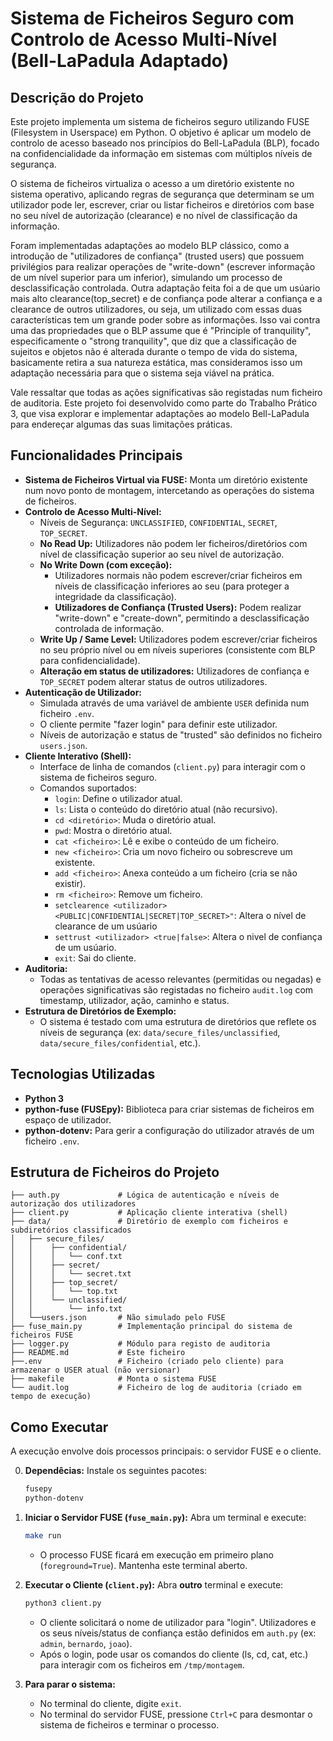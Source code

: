# Sistema de Ficheiros Seguro com Controlo de Acesso Multi-Nível (Bell-LaPadula Adaptado)

## Descrição do Projeto

Este projeto implementa um sistema de ficheiros seguro utilizando FUSE (Filesystem in Userspace) em Python. O objetivo é aplicar um modelo de controlo de acesso baseado nos princípios do Bell-LaPadula (BLP), focado na confidencialidade da informação em sistemas com múltiplos níveis de segurança.

O sistema de ficheiros virtualiza o acesso a um diretório existente no sistema operativo, aplicando regras de segurança que determinam se um utilizador pode ler, escrever, criar ou listar ficheiros e diretórios com base no seu nível de autorização (clearance) e no nível de classificação da informação.

Foram implementadas adaptações ao modelo BLP clássico, como a introdução de "utilizadores de confiança" (trusted users) que possuem privilégios para realizar operações de "write-down" (escrever informação de um nível superior para um inferior), simulando um processo de desclassificação controlada. Outra adaptação feita foi a de que um usúario mais alto clearance(top_secret) e de confiança pode alterar a confiança e a clearance de outros utilizadores, ou seja, um utilizado com essas duas características tem um grande poder sobre as informações. Isso vai contra uma das propriedades que o BLP assume que é "Principle of tranquility", especificamente o "strong tranquility", que diz que a classificação de sujeitos e objetos não é alterada durante o tempo de vida do sistema, basicamente retira a sua natureza estática, mas consideramos isso um adaptação necessária para que o sistema seja viável na prática.

Vale ressaltar que todas as ações significativas são registadas num ficheiro de auditoria. Este projeto foi desenvolvido como parte do Trabalho Prático 3, que visa explorar e implementar adaptações ao modelo Bell-LaPadula para endereçar algumas das suas limitações práticas.

## Funcionalidades Principais

* **Sistema de Ficheiros Virtual via FUSE:** Monta um diretório existente num novo ponto de montagem, intercetando as operações do sistema de ficheiros.
* **Controlo de Acesso Multi-Nível:**
    * Níveis de Segurança: `UNCLASSIFIED`, `CONFIDENTIAL`, `SECRET`, `TOP_SECRET`.
    * **No Read Up:** Utilizadores não podem ler ficheiros/diretórios com nível de classificação superior ao seu nível de autorização.
    * **No Write Down (com exceção):**
        * Utilizadores normais não podem escrever/criar ficheiros em níveis de classificação inferiores ao seu (para proteger a integridade da classificação).
        * **Utilizadores de Confiança (Trusted Users):** Podem realizar "write-down" e "create-down", permitindo a desclassificação controlada de informação.
    * **Write Up / Same Level:** Utilizadores podem escrever/criar ficheiros no seu próprio nível ou em níveis superiores (consistente com BLP para confidencialidade).
    * **Alteração em status de utilizadores:** Utilizadores de confiança e `TOP_SECRET` podem alterar status de outros utilizadores.
* **Autenticação de Utilizador:**
    * Simulada através de uma variável de ambiente `USER` definida num ficheiro `.env`.
    * O cliente permite "fazer login" para definir este utilizador.
    * Níveis de autorização e status de "trusted" são definidos no ficheiro `users.json`.
* **Cliente Interativo (Shell):**
    * Interface de linha de comandos (`client.py`) para interagir com o sistema de ficheiros seguro.
    * Comandos suportados:
        * `login`: Define o utilizador atual.
        * `ls`: Lista o conteúdo do diretório atual (não recursivo).
        * `cd <diretório>`: Muda o diretório atual.
        * `pwd`: Mostra o diretório atual.
        * `cat <ficheiro>`: Lê e exibe o conteúdo de um ficheiro.
        * `new <ficheiro>`: Cria um novo ficheiro ou sobrescreve um existente.
        * `add <ficheiro>`: Anexa conteúdo a um ficheiro (cria se não existir).
        * `rm <ficheiro>`: Remove um ficheiro.
        * `setclearence <utilizador> <PUBLIC|CONFIDENTIAL|SECRET|TOP_SECRET>"`: Altera o nível de clearance de um usúario
        * `settrust <utilizador> <true|false>`: Altera o nivel de confiança de um usúario.
        * `exit`: Sai do cliente.
* **Auditoria:**
    * Todas as tentativas de acesso relevantes (permitidas ou negadas) e operações significativas são registadas no ficheiro `audit.log` com timestamp, utilizador, ação, caminho e status.
* **Estrutura de Diretórios de Exemplo:**
    * O sistema é testado com uma estrutura de diretórios que reflete os níveis de segurança (ex: `data/secure_files/unclassified`, `data/secure_files/confidential`, etc.).

## Tecnologias Utilizadas

* **Python 3**
* **python-fuse (FUSEpy):** Biblioteca para criar sistemas de ficheiros em espaço de utilizador.
* **python-dotenv:** Para gerir a configuração do utilizador através de um ficheiro `.env`.

## Estrutura de Ficheiros do Projeto
```
├── auth.py             # Lógica de autenticação e níveis de autorização dos utilizadores
├── client.py           # Aplicação cliente interativa (shell)
├── data/               # Diretório de exemplo com ficheiros e subdiretórios classificados
│   ├── secure_files/
│   │    ├── confidential/
│   │    │   └── conf.txt
│   │    ├── secret/
│   │    │   └── secret.txt
│   │    ├── top_secret/
│   │    │   └── top.txt
│   │    └── unclassified/
│   │        └── info.txt
│   └──users.json       # Não simulado pelo FUSE
├── fuse_main.py        # Implementação principal do sistema de ficheiros FUSE
├── logger.py           # Módulo para registo de auditoria
├── README.md           # Este ficheiro
├──.env                 # Ficheiro (criado pelo cliente) para armazenar o USER atual (não versionar)
├── makefile            # Monta o sistema FUSE
└── audit.log           # Ficheiro de log de auditoria (criado em tempo de execução)
```
## Como Executar

A execução envolve dois processos principais: o servidor FUSE e o cliente.

0.  **Dependêcias:**
    Instale os seguintes pacotes:
    ```bash
    fusepy
    python-dotenv
    ```
1.  **Iniciar o Servidor FUSE (`fuse_main.py`):**
    Abra um terminal e execute:
    ```bash
    make run
    ```
    * O processo FUSE ficará em execução em primeiro plano (`foreground=True`). Mantenha este terminal aberto.

2.  **Executar o Cliente (`client.py`):**
    Abra **outro** terminal e execute:
    ```bash
    python3 client.py
    ```
    * O cliente solicitará o nome de utilizador para "login". Utilizadores e os seus níveis/status de confiança estão definidos em `auth.py` (ex: `admin`, `bernardo`, `joao`).
    * Após o login, pode usar os comandos do cliente (ls, cd, cat, etc.) para interagir com os ficheiros em `/tmp/montagem`.

3.  **Para parar o sistema:**
    * No terminal do cliente, digite `exit`.
    * No terminal do servidor FUSE, pressione `Ctrl+C` para desmontar o sistema de ficheiros e terminar o processo.

